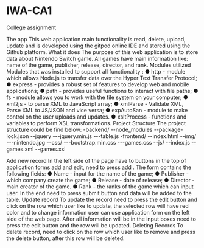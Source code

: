 # IWA-CA1

College assignment 

The app
This web application main functionality is read, delete, upload, update and is
developed using the gitpod online IDE and stored using the Github platform.
What it does
The purpose of this web application is to store data about Nintendo Switch
game. All games have main information like: name of the game, publisher, release,
director, and rank.
Modules utilized
Modules that was installed to support all functionality :
● http - module which allows Node.js to transfer data over the Hyper
Text Transfer Protocol;
● express - provides a robust set of features to develop web and mobile
applications;
● path - provides useful functions to interact with file paths;
● fs - module allows you to work with the file system on your computer;
● xml2js - to parse XML to JavaScript array;
● xmlParse - Validate XML, Parse XML to JS/JSON and vice versa;
● expAutoSan - module to make control on the user uploads and
updates.
● xsltProcess - functions and variables to perform XSL transformations.
Project Structure
The project structure could be find below:
-backend/
--node_modules
--package-lock.json
--jquery
---jquery.min.js
---table.js
-frontend/
--index.html
--img/
---nintendo.jpg
--css/
---bootstrap.min.css
---games.css
--js/
--index.js
--games.xml
--games.xsl

Add new record
In the left side of the page have to buttons in the top of application forms add
and edit, need to press add . The form contains the following fields:
● Name - input for the name of the game;
● Publisher - which company create the game;
● Release - date of release;
● Director - main creator of the game.
● Rank - the ranks of the game which can input user.
In the end need to press submit button and data will be added to the table.
Update record
To update the record need to press the edit button and click on the row
which user like to update, the selected row will have red color and to change
information user can use application form on the left side of the web page. After all
information will be in the input boxes need to press the edit button and the row will
be updated.
Deleting Records
To delete record, need to click on the row which user like to remove and
press the delete button, after this row will be deleted.
